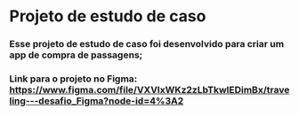 # Projeto de estudo de caso
### Esse projeto de estudo de caso foi desenvolvido para criar um app de compra de passagens;
### Link para o projeto no Figma: https://www.figma.com/file/VXVIxWKz2zLbTkwlEDimBx/traveling---desafio_Figma?node-id=4%3A2
